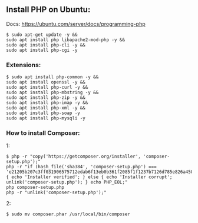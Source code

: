 ## Install PHP on Ubuntu:

Docs: https://ubuntu.com/server/docs/programming-php

```
$ sudo apt-get update -y &&
sudo apt install php libapache2-mod-php -y &&
sudo apt install php-cli -y &&
sudo apt install php-cgi -y
```

### Extensions:

```
$ sudo apt install php-common -y &&
sudo apt install openssl -y &&
sudo apt install php-curl -y &&
sudo apt install php-mbstring -y &&
sudo apt install php-zip -y &&
sudo apt install php-imap -y &&
sudo apt install php-xml -y &&
sudo apt install php-soap -y
sudo apt install php-mysqli -y
```

### How to install Composer:

1:

```
$ php -r "copy('https://getcomposer.org/installer', 'composer-setup.php');"
php -r "if (hash_file('sha384', 'composer-setup.php') === 'e21205b207c3ff031906575712edab6f13eb0b361f2085f1f1237b7126d785e826a450292b6cfd1d64d92e6563bbde02') { echo 'Installer verified'; } else { echo 'Installer corrupt'; unlink('composer-setup.php'); } echo PHP_EOL;"
php composer-setup.php
php -r "unlink('composer-setup.php');"
```

2:

```
$ sudo mv composer.phar /usr/local/bin/composer
```
